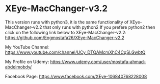 # XEye-MacChanger-v3.2
This version runs with python3, it is the same functionality of XEye-MacChanger-v2.2 that only runs with python2
If you prefere python2 then click on the following link below to XEye-MacChanger-v2.2:
https://github.com/Engmostafa26/XEye-MacChanger-v2.2


My YouTube Channel: https://www.youtube.com/channel/UCy_DTQAMcmXhC4CqSLGwbtQ

My Profile on Udemy: https://www.udemy.com/user/mostafa-ahmad-abdelmobdy/

Facebook Page: https://www.facebook.com/XEye-106840768228008
